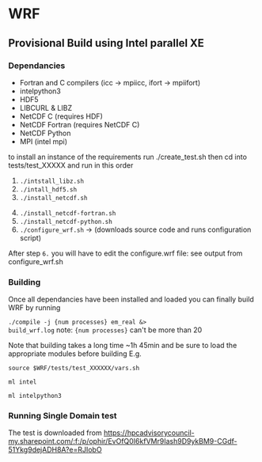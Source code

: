 # WRF

## Provisional Build using Intel parallel XE

### Dependancies
- Fortran and C compilers (icc → mpiicc, ifort → mpiifort)
- intelpython3
- HDF5
- LIBCURL & LIBZ
- NetCDF C (requires HDF)
- NetCDF Fortran (requires NetCDF C)
- NetCDF Python
- MPI (intel mpi)

to install an instance of the requirements run ./create_test.sh
then cd into tests/test_XXXXX and run in this order

1. <code>./intstall_libz.sh</code>
2. <code>./intall_hdf5.sh</code>
3. <code>./install_netcdf.sh</code>
<!-- ./install_libz.sh
./install_libcurl.sh -->
 
4. <code>./install_netcdf-fortran.sh</code>
5. <code>./install_netcdf-python.sh</code>
6. <code>./configure_wrf.sh</code> → (downloads source code and runs configuration script)

After step `6.` you will have to edit the configure.wrf file: see output from configure_wrf.sh

### Building
Once all dependancies have been installed and loaded
you can finally build WRF by running 

<code>./compile -j {num processes} em_real &> build_wrf.log</code>
note: `{num processes}` can't be more than 20

Note that building takes a long time ~1h 45min
and be sure to load the appropriate modules before building E.g.

<code>source $WRF/tests/test_XXXXXX/vars.sh</code>

<code>ml intel</code>

<code>ml intelpython3</code>


### Running Single Domain test

The test is downloaded from https://hpcadvisorycouncil-my.sharepoint.com/:f:/p/ophir/EvOfQ0I6kfVMr9Iash9D9ykBM9-CGdf-51Ykg9dejADH8A?e=RJIobO

